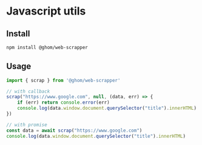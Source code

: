 # Javascript utils

## Install

```bash
npm install @ghom/web-scrapper
```

## Usage

```javascript
import { scrap } from '@ghom/web-scrapper'

// with callback
scrap("https://www.google.com", null, (data, err) => {
    if (err) return console.error(err)
    console.log(data.window.document.querySelector("title").innerHTML)
})

// with promise
const data = await scrap("https://www.google.com")
console.log(data.window.document.querySelector("title").innerHTML)
```